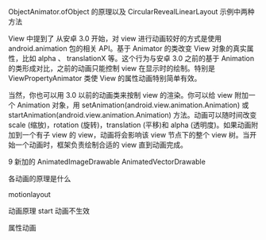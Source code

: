 ObjectAnimator.ofObject 的原理以及 CircularRevealLinearLayout 示例中两种方法

View 中提到了 
从安卓 3.0 开始，对 view 进行动画较好的方式是使用 android.animation 包的相关 API。基于 Animator 的类改变 View 对象的真实属性，比如 alpha 、 translationX 等。这个行为与安卓 3.0 之前的基于 Animation 的类形成对比，之前的动画只能控制 view 在显示时的绘制。特别是 ViewPropertyAnimator 类使 View 的属性动画特别简单有效。

当然，你也可以用 3.0 以前的动画类来按制 view 的渲染。你可以给 view 附加一个 Animation 对象，用 setAnimation(android.view.animation.Animation) 或 startAnimation(android.view.animation.Animation) 方法。动画可以随时间改变 scale (缩放)，rotation (旋转)，translation (平移)和 alpha (透明度)。如果动画附加到一个有子 view 的 view，动画将会影响该 view 节点下的整个 view 树。当开始一个动画时，框架负责绘制合适的 view 直到动画完成。

9 新加的 
AnimatedImageDrawable
AnimatedVectorDrawable 

各动画的原理是什么

motionlayout

动画原理
start 动画不生效

属性动画